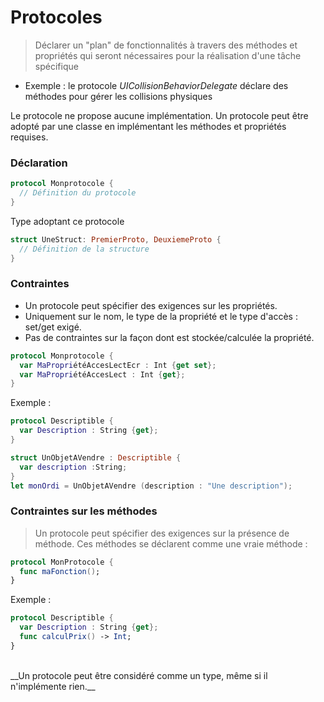 # Protocoles

> Déclarer un "plan" de fonctionnalités à travers des méthodes et propriétés qui seront nécessaires pour la réalisation d'une tâche spécifique
- Exemple : le protocole _UICollisionBehaviorDelegate_ déclare des méthodes pour gérer les collisions physiques

Le protocole ne propose aucune implémentation.
Un protocole peut être adopté par une classe en implémentant les méthodes et propriétés requises.

### Déclaration
```Swift
protocol Monprotocole {
  // Définition du protocole
}
```
Type adoptant ce protocole
```Swift
struct UneStruct: PremierProto, DeuxiemeProto {
  // Définition de la structure
}
```

### Contraintes
- Un protocole peut spécifier des exigences sur les propriétés.
- Uniquement sur le nom, le type de la propriété et le type d'accès : set/get exigé.
- Pas de contraintes sur la façon dont est stockée/calculée la propriété.

```Swift
protocol Monprotocole {
  var MaPropriétéAccesLectEcr : Int {get set};
  var MaPropriétéAccesLect : Int {get};
}
```
Exemple :
```Swift
protocol Descriptible {
  var Description : String {get};
}

struct UnObjetAVendre : Descriptible {
  var description :String;
}
let monOrdi = UnObjetAVendre (description : "Une description");
```

### Contraintes sur les méthodes
> Un protocole peut spécifier des exigences sur la présence de méthode.
Ces méthodes se déclarent comme une vraie méthode :
```Swift
protocol MonProtocole {
  func maFonction();
}
```
Exemple :
```Swift
protocol Descriptible {
  var Description : String {get};
  func calculPrix() -> Int;
}
```

<br/>
__Un protocole peut être considéré comme un type, même si il n'implémente rien.__
